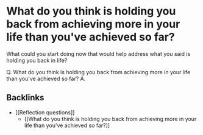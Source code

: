 # What do you think is holding you back from achieving more in your life than you've achieved so far?
What could you start doing now that would help address what you said is holding you back in life?

Q. What do you think is holding you back from achieving more in your life than you've achieved so far?
A. 


## Backlinks
* [[Reflection questions]]
	* [[What do you think is holding you back from achieving more in your life than you've achieved so far?]]

<!-- #p1 -->

<!-- {BearID:1609A49B-AB23-4582-ADA8-E6B265607EA9-92666-0000AEA3DE11CB17} -->
